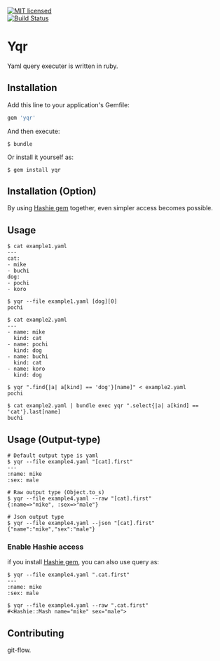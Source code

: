 [![MIT licensed](https://img.shields.io/badge/license-MIT-blue.svg)](MIT-LICENSE)  
[![Build Status](https://travis-ci.org/metalels/yqr.svg?branch=master)](https://travis-ci.org/metalels/yqr)  

# Yqr
Yaml query executer is written in ruby.

## Installation

Add this line to your application's Gemfile:

```ruby
gem 'yqr'
```

And then execute:

    $ bundle

Or install it yourself as:

    $ gem install yqr

## Installation (Option)

By using [Hashie gem](https://rubygems.org/gems/hashie/) together, even simpler access becomes possible.

## Usage

```
$ cat example1.yaml
---
cat:
- mike
- buchi
dog:
- pochi
- koro

$ yqr --file example1.yaml [dog][0]
pochi

$ cat example2.yaml
---
- name: mike
  kind: cat
- name: pochi
  kind: dog
- name: buchi
  kind: cat
- name: koro
  kind: dog

$ yqr ".find{|a| a[kind] == 'dog'}[name]" < example2.yaml
pochi

$ cat example2.yaml | bundle exec yqr ".select{|a| a[kind] == 'cat'}.last[name]
buchi
```

## Usage (Output-type)

```
# Default output type is yaml
$ yqr --file example4.yaml "[cat].first"
---
:name: mike
:sex: male

# Raw output type (Object.to_s)
$ yqr --file example4.yaml --raw "[cat].first"
{:name=>"mike", :sex=>"male"}

# Json output type
$ yqr --file example4.yaml --json "[cat].first"
{"name":"mike","sex":"male"}
```

### Enable Hashie access

if you install [Hashie gem](https://rubygems.org/gems/hashie/), you can also use query as:

```
$ yqr --file example4.yaml ".cat.first"
---
:name: mike
:sex: male

$ yqr --file example4.yaml --raw ".cat.first"
#<Hashie::Mash name="mike" sex="male">
```

## Contributing
git-flow.

